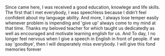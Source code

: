 Since came here, I was received a good education, knowlege and life skills. The first that I met everybody, I was speechless because I didn't feel confident about my language ability. And more, I always lose temper easily whenever problem is impending and 'give up' always come to my mind at that time. Thanks my beloved teacher for which taught us dedicatedly as well as encouraged and motivate learning english for us.
And To day, I no longer feel nervous when I give a speech in English in front of people. if we say 'goodbye', then I will desperately miss everybody. I will give this fond memories forever